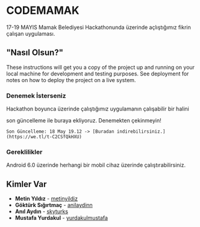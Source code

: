 # CODEMAMAK

17-19 MAYIS Mamak Belediyesi Hackathonunda üzerinde açlıştığımız fikrin çalışan uygulaması.

## "Nasıl Olsun?"

These instructions will get you a copy of the project up and running on your local machine for development and testing purposes. See deployment for notes on how to deploy the project on a live system.


### Denemek İsterseniz

Hackathon boyunca üzerinde çalıştığımız uygulamanın çalışabilir bir halini

son güncelleme ile buraya ekliyoruz. Denemekten çekinmeyin!

```
Son Güncelleme: 18 May 19.12 -> [Buradan indirebilirsiniz.](https://we.tl/t-C2CSfQkHXU)
```

### Gereklilikler

Android 6.0 üzerinde herhangi bir mobil cihaz üzerinde çalıştırabilirsiniz.


## Kimler Var
* **Metin Yıldız** - [metinyildiz](https://twitter.com/einmetin)
* **Göktürk Sığırtmaç** - [anilaydinn](https://github.com/https://github.com/anilaydinn)
* **Anıl Aydın** - [skyturks](https://github.com/skyturks)
* **Mustafa Yurdakul** - [yurdakulmustafa](https://github.com/yurdaklmustafa)



